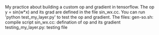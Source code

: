 My practice about building a custom op and gradient in tensorflow.
The op y = sin(w*x) and its grad are defined in the file sin_wx.cc.
You can run 'python test_my_layer.py' to test the op and gradient.
The files:
	gen-so.sh: compile script
	sin_wx.cc: defination of op and its gradient
	testing_my_layer.py: testing file
